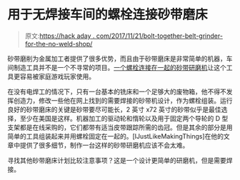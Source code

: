 # 用于无焊接车间的螺栓连接砂带磨床

> 原文:[https://hack aday . com/2017/11/21/bolt-together-belt-grinder-for-the-no-weld-shop/](https://hackaday.com/2017/11/21/bolt-together-belt-grinder-for-the-no-weld-shop/)

砂带磨削为金属加工者提供了很多优势，而且由于砂带磨床是非常简单的机器，车间制造工具并不是一个不寻常的项目。[一个螺栓连接在一起的砂带研磨机](https://www.instructables.com/id/Bolt-Together-2-X-72-Belt-Grinder/)让这个工具更容易被家庭游戏玩家使用。

在没有电焊工的情况下，只有一台基本的铣床和一个足够大的废物箱，他不得不发挥创造力，修改一些他在网上找到的需要焊接的砂带机设计，作为螺栓组装。运行良好的砂带磨床的关键是砂带要尽可能长，2 英寸 x72 英寸的砂带似乎是最佳选择，至少在美国是这样。机器加工的驱动轮和惰轮以及用于固定两个导轮的 D 型支架都是在线采购的，它们都带有适当皮带跟踪所需的齿冠。但是其余的部分是用简单的工具组装起来并用螺栓固定在一起的。[IJustLikeMakingThings]在他的文章中提供了很多细节，制作一台这样的砂带研磨机应该不会太难。

寻找其他砂带磨床计划比较注意事项？这是一个设计更简单的研磨机，但是需要焊接。